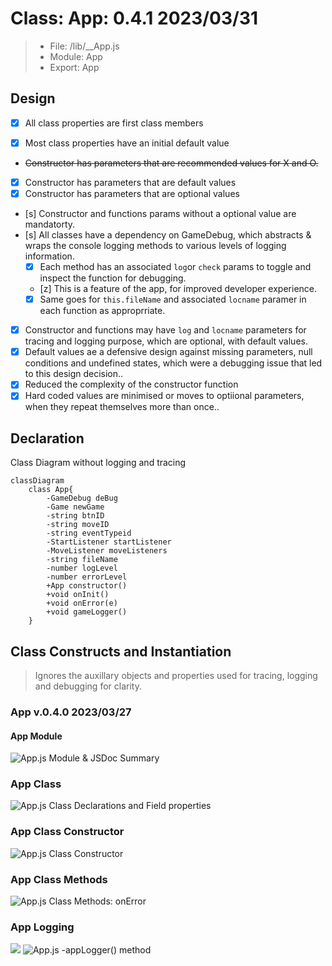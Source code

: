 # Class: App: 0.4.1 2023/03/31

> - File: /lib/__App.js
> - Module: App
> - Export: App

## Design

-[x] All class properties are first class members

- [x] Most class properties have an initial default value
- ~~Constructor has parameters that are recommended values for X and O.~~
- [x] Constructor has parameters that are default values
- [x] Constructor has parameters that are optional values
- [s] Constructor and functions params without a optional value are mandatorty.
- [s] All classes have a dependency on GameDebug, which abstracts & wraps the console logging methods to various levels of logging information.
  - [x] Each method has an associated `log`or `check` params to toggle and inspect the function for debugging.
  - [z] This is a feature of the app, for improved developer experience.
  - [x] Same goes for `this.fileName` and associated `locname` paramer in each function as approprriate.
- [x] Constructor and functions may have `log` and `locname` parameters for tracing and logging purpose, which are optional, with default values.
- [x] Default values ae a defensive design against missing parameters, null conditions and undefined states, which were a debugging issue that led to this design decision..
- [x] Reduced the complexity of the constructor function
- [x] Hard coded values are minimised or moves to optiional parameters, when they repeat themselves more than once..

## Declaration

Class Diagram without logging and tracing

```mermaid
classDiagram
    class App{
        -GameDebug deBug
        -Game newGame
        -string btnID
        -string moveID
        -string eventTypeid
        -StartListener startListener
        -MoveListener moveListeners
        -string fileName
        -number logLevel
        -number errorLevel
        +App constructor()
        +void onInit()
        +void onError(e)
        +void gameLogger()
    }
```

## Class Constructs and Instantiation

> Ignores the auxillary objects and properties used for tracing, logging and debugging for clarity.

### App v.0.4.0 2023/03/27

#### App Module

![](../code/0.4.0/App/001-App-Module.png "App.js Module & JSDoc Summary")

### App Class

![](../code/0.4.0/App/002-app-declarations-props.png "App.js Class Declarations and Field properties ")

### App Class Constructor

![](../code/0.4.0/App/003-app-constructor.png "App.js Class Constructor")

### App Class Methods

![](../code/0.4.0/App/004-app-onerror.png "App.js Class Methods: onError")

### App Logging

![](../code/0.4.0/App/005-game-logger.png)
![](../code/0.4.0/App/006-app-logger.png "App.js -appLogger() method")
